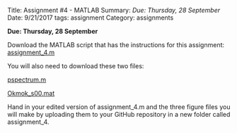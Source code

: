 Title: Assignment #4 -  MATLAB
Summary: *Due: Thursday, 28 September*
Date: 9/21/2017
tags: assignment
Category: assignments

**Due: Thursday, 28 September**


Download the MATLAB script that has the instructions for this assignment: [assignment_4.m]({attach}/Assignments/assignment_4.m)

You will also need to download these two files:

[pspectrum.m]({attach}/Assignments/pspectrum.m)

[Okmok_s00.mat]({attach}/Assignments/aOkmok_s00.mat)

Hand in your edited version of assignment_4.m and the three figure files you will make by uploading them to your GitHub repository in a new folder called assignment_4.
